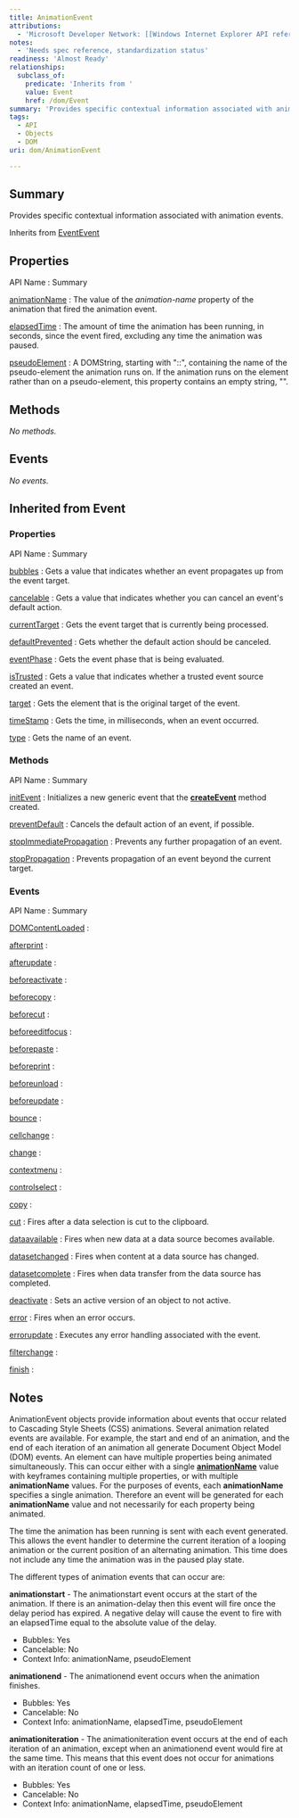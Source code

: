 ```yaml
---
title: AnimationEvent
attributions:
  - 'Microsoft Developer Network: [[Windows Internet Explorer API reference](http://msdn.microsoft.com/en-us/library/ie/hh828809%28v=vs.85%29.aspx) Article]'
notes:
  - 'Needs spec reference, standardization status'
readiness: 'Almost Ready'
relationships:
  subclass_of:
    predicate: 'Inherits from '
    value: Event
    href: /dom/Event
summary: 'Provides specific contextual information associated with animation events.'
tags:
  - API
  - Objects
  - DOM
uri: dom/AnimationEvent

---
```

## <span>Summary</span>

Provides specific contextual information associated with animation events.

Inherits from [Event](/dom/Event)[Event](/dom/Event)

## <span>Properties</span>

API Name
:   Summary

[animationName](/dom/AnimationEvent/animationName)
:   The value of the *animation-name* property of the animation that fired the animation event.

[elapsedTime](/dom/AnimationEvent/elapsedTime)
:   The amount of time the animation has been running, in seconds, since the event fired, excluding any time the animation was paused.

[pseudoElement](/dom/AnimationEvent/pseudoElement)
:   A DOMString, starting with "::", containing the name of the pseudo-element the animation runs on. If the animation runs on the element rather than on a pseudo-element, this property contains an empty string, "".

## <span>Methods</span>

*No methods.*

## <span>Events</span>

*No events.*

## <span>Inherited from Event</span>

### <span>Properties</span>

API Name
:   Summary

[bubbles](/dom/Event/bubbles)
:   Gets a value that indicates whether an event propagates up from the event target.

[cancelable](/dom/Event/cancelable)
:   Gets a value that indicates whether you can cancel an event's default action.

[currentTarget](/dom/Event/currentTarget)
:   Gets the event target that is currently being processed.

[defaultPrevented](/dom/Event/defaultPrevented)
:   Gets whether the default action should be canceled.

[eventPhase](/dom/Event/eventPhase)
:   Gets the event phase that is being evaluated.

[isTrusted](/dom/Event/isTrusted)
:   Gets a value that indicates whether a trusted event source created an event.

[target](/dom/Event/target)
:   Gets the element that is the original target of the event.

[timeStamp](/dom/Event/timeStamp)
:   Gets the time, in milliseconds, when an event occurred.

[type](/dom/Event/type)
:   Gets the name of an event.

### <span>Methods</span>

API Name
:   Summary

[initEvent](/dom/Event/initEvent)
:   Initializes a new generic event that the [**createEvent**](/dom/Document/createEvent) method created.

[preventDefault](/dom/Event/preventDefault)
:   Cancels the default action of an event, if possible.

[stopImmediatePropagation](/dom/Event/stopImmediatePropagation)
:   Prevents any further propagation of an event.

[stopPropagation](/dom/Event/stopPropagation)
:   Prevents propagation of an event beyond the current target.

### <span>Events</span>

API Name
:   Summary

[DOMContentLoaded](/dom/Event/DOMContentLoaded)
:

[afterprint](/dom/Event/afterprint)
:

[afterupdate](/dom/Event/afterupdate)
:

[beforeactivate](/dom/Event/beforeactivate)
:

[beforecopy](/dom/Event/beforecopy)
:

[beforecut](/dom/Event/beforecut)
:

[beforeeditfocus](/dom/Event/beforeeditfocus)
:

[beforepaste](/dom/Event/beforepaste)
:

[beforeprint](/dom/Event/beforeprint)
:

[beforeunload](/dom/Event/beforeunload)
:

[beforeupdate](/dom/Event/beforeupdate)
:

[bounce](/dom/Event/bounce)
:

[cellchange](/dom/Event/cellchange)
:

[change](/dom/Event/change)
:

[contextmenu](/dom/Event/contextmenu)
:

[controlselect](/dom/Event/controlselect)
:

[copy](/dom/Event/copy)
:

[cut](/dom/Event/cut)
:   Fires after a data selection is cut to the clipboard.

[dataavailable](/dom/Event/dataavailable)
:   Fires when new data at a data source becomes available.

[datasetchanged](/dom/Event/datasetchanged)
:   Fires when content at a data source has changed.

[datasetcomplete](/dom/Event/datasetcomplete)
:   Fires when data transfer from the data source has completed.

[deactivate](/dom/Event/deactivate)
:   Sets an active version of an object to not active.

[error](/dom/Event/error)
:   Fires when an error occurs.

[errorupdate](/dom/Event/errorupdate)
:   Executes any error handling associated with the event.

[filterchange](/dom/Event/filterchange)
:

[finish](/dom/Event/finish)
:

## <span>Notes</span>

AnimationEvent objects provide information about events that occur related to Cascading Style Sheets (CSS) animations. Several animation related events are available. For example, the start and end of an animation, and the end of each iteration of an animation all generate Document Object Model (DOM) events. An element can have multiple properties being animated simultaneously. This can occur either with a single [**animationName**](/dom/AnimationEvent/animationName) value with keyframes containing multiple properties, or with multiple **animationName** values. For the purposes of events, each **animationName** specifies a single animation. Therefore an event will be generated for each **animationName** value and not necessarily for each property being animated.

The time the animation has been running is sent with each event generated. This allows the event handler to determine the current iteration of a looping animation or the current position of an alternating animation. This time does not include any time the animation was in the paused play state.

The different types of animation events that can occur are:

**animationstart** - The animationstart event occurs at the start of the animation. If there is an animation-delay then this event will fire once the delay period has expired. A negative delay will cause the event to fire with an elapsedTime equal to the absolute value of the delay.

-   Bubbles: Yes
-   Cancelable: No
-   Context Info: animationName, pseudoElement

**animationend** - The animationend event occurs when the animation finishes.

-   Bubbles: Yes
-   Cancelable: No
-   Context Info: animationName, elapsedTime, pseudoElement

**animationiteration** - The animationiteration event occurs at the end of each iteration of an animation, except when an animationend event would fire at the same time. This means that this event does not occur for animations with an iteration count of one or less.

-   Bubbles: Yes
-   Cancelable: No
-   Context Info: animationName, elapsedTime, pseudoElement
